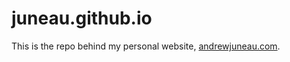 # juneau.github.io

This is the repo behind my personal website, [andrewjuneau.com](https://www.andrewjuneau.com).
